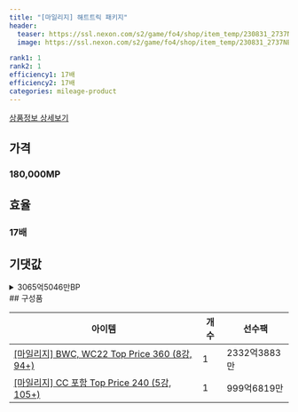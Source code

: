 ```yaml
---
title: "[마일리지] 해트트릭 패키지"
header:
  teaser: https://ssl.nexon.com/s2/game/fo4/shop/item_temp/230831_2737NE39PA12/31095.png
  image: https://ssl.nexon.com/s2/game/fo4/shop/item_temp/230831_2737NE39PA12/31095.png

rank1: 1
rank2: 1
efficiency1: 17배
efficiency2: 17배
categories: mileage-product
---
```

[상품정보 상세보기](https://shop.fifaonline4.nexon.com/Shop/View?strPid=31095)


## 가격
### 180,000MP
## 효율
### 17배
## 기댓값
<details>
<summary>3065억5046만BP</summary>
<div markdown="1">
- 선수팩 3332억702만BP
  - 수수료 쿠폰 40% 적용 시 3198억7874만BP
  - 수수료 쿠폰 30% 적용 시 3065억5046만BP
  - 수수료 쿠폰 20% 적용 시 2932억2218만BP

</div>
</details>
## 구성품

|아이템|개수|선수팩|
|---|---|---|
|[[마일리지] BWC, WC22 Top Price 360 (8강, 94+)](/player/7207)|1|2332억3883만|
|[[마일리지] CC 포함 Top Price 240 (5강, 105+)](/player/7208)|1|999억6819만|
